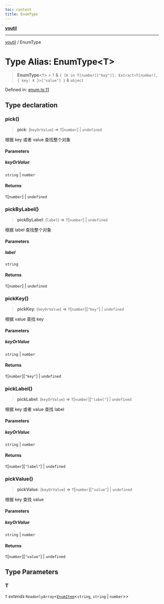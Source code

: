 ```yaml
---
toc: content
title: EnumType
---
```

[**youtil**](../README.md)

***

[youtil](../globals.md) / EnumType

# Type Alias: EnumType\<T\>

> **EnumType**\<`T`\> = `T` & `{ [K in T[number]["key"]]: Extract<T[number], { key: K }>["value"] }` & `object`

Defined in: [enum.ts:11](https://github.com/sxei/youtil/blob/7f7adc3aa8118da3d99649c0a35e2677f23d7bc0/src/enum.ts#L11)

## Type declaration

### pick()

> **pick**: (`keyOrValue`) => `T`\[`number`\] \| `undefined`

根据 key 或者 value 查找整个对象

#### Parameters

##### keyOrValue

`string` | `number`

#### Returns

`T`\[`number`\] \| `undefined`

### pickByLabel()

> **pickByLabel**: (`label`) => `T`\[`number`\] \| `undefined`

根据 label 查找整个对象

#### Parameters

##### label

`string`

#### Returns

`T`\[`number`\] \| `undefined`

### pickKey()

> **pickKey**: (`keyOrValue`) => `T`\[`number`\]\[`"key"`\] \| `undefined`

根据 value 查找 key

#### Parameters

##### keyOrValue

`string` | `number`

#### Returns

`T`\[`number`\]\[`"key"`\] \| `undefined`

### pickLabel()

> **pickLabel**: (`keyOrValue`) => `T`\[`number`\]\[`"label"`\] \| `undefined`

根据 key 或者 value 查找 label

#### Parameters

##### keyOrValue

`string` | `number`

#### Returns

`T`\[`number`\]\[`"label"`\] \| `undefined`

### pickValue()

> **pickValue**: (`keyOrValue`) => `T`\[`number`\]\[`"value"`\] \| `undefined`

根据 key 查找 value

#### Parameters

##### keyOrValue

`string` | `number`

#### Returns

`T`\[`number`\]\[`"value"`\] \| `undefined`

## Type Parameters

### T

`T` *extends* `ReadonlyArray`\<[`EnumItem`](EnumItem.md)\<`string`, `string` \| `number`\>\>
